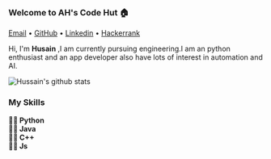 ### Welcome to AH's Code Hut 🏠

<p >
  <a href="hussain.ashara123@gmail.com">Email</a> •
  <a href="https://github.com/hussainashara">GitHub</a> •
  <a href="https://www.linkedin.com/in/hussain-ashara-945318192/">Linkedin</a> •
  <a href="https://www.hackerrank.com/hussain_ashara11">Hackerrank</a>
</p>

Hi, I'm <b>Husain</b> ,I am currently pursuing engineering.I am an python enthusiast and an app developer also have lots of interest in automation and AI.

![Hussain's github stats](https://github-readme-stats.vercel.app/api/?username=hussainashara&show_icons=true&title_color=ffd1dc&icon_color=79ff97&text_color=ffd1dc&bg_color=151515)

### My Skills
<b>
✍🏻 Python<br>
✍🏻 Java<br>
✍🏻 C++<br>
✍🏻 Js<br>
</b>







